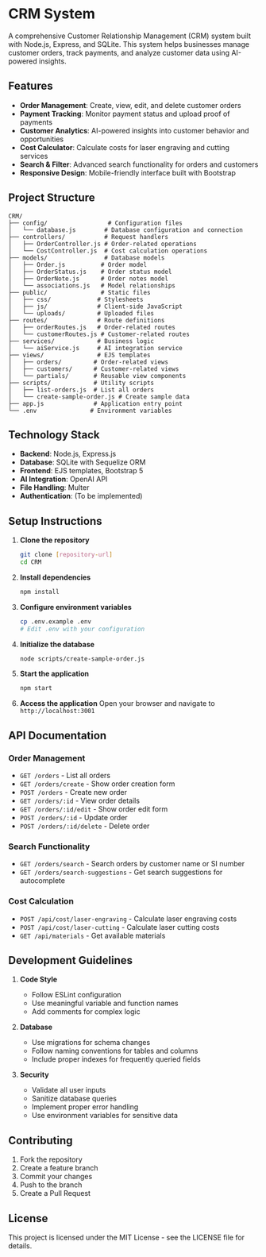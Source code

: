 # CRM System

A comprehensive Customer Relationship Management (CRM) system built with Node.js, Express, and SQLite. This system helps businesses manage customer orders, track payments, and analyze customer data using AI-powered insights.

## Features

- **Order Management**: Create, view, edit, and delete customer orders
- **Payment Tracking**: Monitor payment status and upload proof of payments
- **Customer Analytics**: AI-powered insights into customer behavior and opportunities
- **Cost Calculator**: Calculate costs for laser engraving and cutting services
- **Search & Filter**: Advanced search functionality for orders and customers
- **Responsive Design**: Mobile-friendly interface built with Bootstrap

## Project Structure

```
CRM/
├── config/                 # Configuration files
│   └── database.js        # Database configuration and connection
├── controllers/           # Request handlers
│   ├── OrderController.js # Order-related operations
│   └── CostController.js  # Cost calculation operations
├── models/                # Database models
│   ├── Order.js          # Order model
│   ├── OrderStatus.js    # Order status model
│   ├── OrderNote.js      # Order notes model
│   └── associations.js   # Model relationships
├── public/               # Static files
│   ├── css/             # Stylesheets
│   ├── js/              # Client-side JavaScript
│   └── uploads/         # Uploaded files
├── routes/              # Route definitions
│   ├── orderRoutes.js   # Order-related routes
│   └── customerRoutes.js # Customer-related routes
├── services/            # Business logic
│   └── aiService.js     # AI integration service
├── views/               # EJS templates
│   ├── orders/         # Order-related views
│   ├── customers/      # Customer-related views
│   └── partials/       # Reusable view components
├── scripts/            # Utility scripts
│   ├── list-orders.js  # List all orders
│   └── create-sample-order.js # Create sample data
├── app.js              # Application entry point
└── .env               # Environment variables
```

## Technology Stack

- **Backend**: Node.js, Express.js
- **Database**: SQLite with Sequelize ORM
- **Frontend**: EJS templates, Bootstrap 5
- **AI Integration**: OpenAI API
- **File Handling**: Multer
- **Authentication**: (To be implemented)

## Setup Instructions

1. **Clone the repository**
   ```bash
   git clone [repository-url]
   cd CRM
   ```

2. **Install dependencies**
   ```bash
   npm install
   ```

3. **Configure environment variables**
   ```bash
   cp .env.example .env
   # Edit .env with your configuration
   ```

4. **Initialize the database**
   ```bash
   node scripts/create-sample-order.js
   ```

5. **Start the application**
   ```bash
   npm start
   ```

6. **Access the application**
   Open your browser and navigate to `http://localhost:3001`

## API Documentation

### Order Management
- `GET /orders` - List all orders
- `GET /orders/create` - Show order creation form
- `POST /orders` - Create new order
- `GET /orders/:id` - View order details
- `GET /orders/:id/edit` - Show order edit form
- `POST /orders/:id` - Update order
- `POST /orders/:id/delete` - Delete order

### Search Functionality
- `GET /orders/search` - Search orders by customer name or SI number
- `GET /orders/search-suggestions` - Get search suggestions for autocomplete

### Cost Calculation
- `POST /api/cost/laser-engraving` - Calculate laser engraving costs
- `POST /api/cost/laser-cutting` - Calculate laser cutting costs
- `GET /api/materials` - Get available materials

## Development Guidelines

1. **Code Style**
   - Follow ESLint configuration
   - Use meaningful variable and function names
   - Add comments for complex logic

2. **Database**
   - Use migrations for schema changes
   - Follow naming conventions for tables and columns
   - Include proper indexes for frequently queried fields

3. **Security**
   - Validate all user inputs
   - Sanitize database queries
   - Implement proper error handling
   - Use environment variables for sensitive data

## Contributing

1. Fork the repository
2. Create a feature branch
3. Commit your changes
4. Push to the branch
5. Create a Pull Request

## License

This project is licensed under the MIT License - see the LICENSE file for details. 